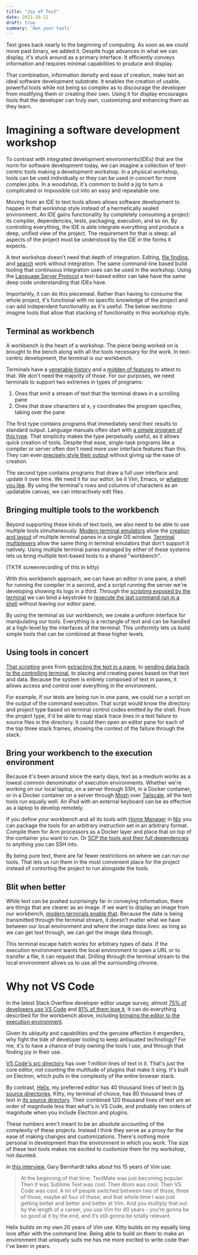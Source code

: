 ```yaml
---
title: "Joy of Text"
date: 2021-10-12
draft: true
summary: 'Own your tools'
---
```


Text goes back nearly to the beginning of computing.
As soon as we could move past binary, we added it.
Despite huge advances in what we can display, it's stuck around as a primary interface.
It efficiently conveys information and requires minimal capabilities to produce and display.

That combination, information density and ease of creation, make text an ideal software development substrate.
It enables the creation of usable, powerful tools while not being so complex as to discourage the developer from modifying them or creating their own.
Using it for display encourages tools that the developer can truly own, customizing and enhancing them as they learn.

# Imagining a software development workshop
To contrast with integrated development environments(IDEs) that are the norm for software development today, we can imagine a collection of text-centric tools making a development workshop.
In a physical workshop, tools can be used individually or they can be used in concert for more complex jobs.
In a woodshop, it's common to build a jig to turn a complicated or impossible cut into an easy and repeatable one.

Moving from an IDE to text tools allows allows software development to happen in that workshop style instead of a hermetically sealed environment.
An IDE gains functionality by completely consuming a project: its compiler, dependencies, tests, packaging, execution, and so on.
By controlling everything, the IDE is able integrate everything and produce a deep, unified view of the project.
The requirement for that is steep: all aspects of the project must be understood by the IDE in the forms it expects.

A text workshop doesn't need that depth of integration.
Editing, [file finding][fzf], and [search][ripgrep] work without integration.
The same command-line based build tooling that continuous integration uses can be used in the workshop.
Using the [Language Server Protocol][] a text-based editor  can take have the same deep code understanding that IDEs have.

[fzf]: https://github.com/junegunn/fzf
[ripgrep]: https://github.com/BurntSushi/ripgrep
[Language Server Protocol]: https://microsoft.github.io/language-server-protocol/

Importantly, it can do this piecemeal.
Rather than having to consume the whole project, it's functional with no specific knowledge of the project and can add independent functionality as it's useful.
The below sections imagine tools that allow that stacking of functionality in this workshop style.

## Terminal as workbench
A workbench is the heart of a workshop.
The piece being worked on is brought to the bench along with all the tools necessary for the work.
In text-centric development, the terminal is our workbench.

Terminals have a [venerable history][vt history] and a [midden of features][control sequences] to attest to that.
We don't need the majority of those.
For our purposes, we need terminals to support two extremes in types of programs:
1. Ones that emit a stream of text that the terminal draws in a scrolling pane
2. Ones that draw characters at x, y coordinates the program specifies, taking over the pane

[vt history]: https://vt100.net/dec/vt_history
[control sequences]: https://invisible-island.net/xterm/ctlseqs/ctlseqs.html

The first type contains programs that immediately send their results to standard output.
Language manuals often start with [a simple program of this type][hello world].
That simplicity makes the type perpetually useful, as it allows quick creation of tools.
Despite that ease, single-task programs like a compiler or server often don't need more user interface features than this.
They can even [precisely style their output][rich] without giving up the ease of creation.


[hello world]: http://helloworldcollection.de/
[rich]: https://github.com/Textualize/rich#readme

The second type contains programs that draw a full user interface and update it over time.
We need it for our editor, be it Vim, Emacs, or [whatever you like][helix].
By using the terminal's rows and columns of characters as an updatable canvas, we can interactively edit files.

[helix]: https://helix-editor.com/

## Bringing multiple tools to the workbench

Beyond supporting these kinds of text tools, we also need to be able to use multiple tools simultaneously.
[Modern terminal emulators][kitty] allow the [creation and layout][kitty layout] of multiple terminal panes in a single OS window.
[Terminal multiplexers][tmux] allow the same thing in terminal emulators that don't support it natively.
Using multiple terminal panes managed by either of these systems lets us bring multiple text-based tools to a shared "workbench".

[kitty]: https://sw.kovidgoyal.net/kitty/
[kitty layout]: https://sw.kovidgoyal.net/kitty/overview/#layouts
[tmux]: https://github.com/tmux/tmux/wiki

(TKTK screenrecording of this in kitty)

With this workbench approach, we can have an editor in one pane, a shell for running the compiler in a second, and a script running the server we're developing showing its logs in a third.
Through the [scripting exposed by the terminal][kitty scripting] we can bind a keystroke to [rexecute the last command run in a shell][reterm] without leaving our editor pane.

[kitty scripting]: https://sw.kovidgoyal.net/kitty/kittens/custom/#using-kittens-to-script-kitty-without-any-terminal-ui
[reterm]: https://github.com/groves/catherd/blob/6c4c98a5289d56f7fad55f060a03929ede35a3b3/reterm.py#L39

By using the terminal as our workbench, we create a uniform interface for manipulating our tools.
Everything is a rectangle of text and can be handled at a high-level by the interfaces of the terminal.
This uniformity lets us build simple tools that can be combined at these higher levels.

## Using tools in concert

[That scripting][kitty scripting] goes from [extracting the text in a pane][OSC 52],
to [sending data back to the controlling terminal][OSC 7],
to placing and creating panes based on that text and data.
Because the system is entirely composed of text in panes, it allows access and control over everything in the environment.

[OSC 52]: https://terminalguide.namepad.de/seq/osc-52/
[OSC 7]: https://wezfurlong.org/wezterm/shell-integration.html#osc-7-escape-sequence-to-set-the-working-directory

For example, if our tests are being run in one pane, we could run a script on the output of the command execution.
That script would know the directory and project type based on terminal control codes emitted by the shell.
From the project type, it'd be able to map stack trace lines in a test failure to source files in the directory.
It could then open an editor pane for each of the top three stack frames, showing the context of the failure through the stack.

## Bring your workbench to the execution environment
Because it's been around since the early days, text as a medium works as a lowest common denominator of execution environments.
Whether we're working on our local laptop, on a server through SSH, in a Docker container, or in a Docker container on a server through [Mosh][] over [Tailscale][], all the text tools run equally well.
An iPad with an external keyboard can be as effective as a laptop to develop remotely.

[mosh]: https://mosh.org/
[tailscale]: https://tailscale.com/

If you define your workbench and all its tools with [Home Manager][] in [Nix][] you can package the tools for an arbitrary instruction set in an arbitrary format.
Compile them for Arm processors as a Docker layer and place that on top of the container you want to run.
Or [SCP the tools and their full dependencies][nix-copy-closure] to anything you can SSH into.

[home manager]: https://github.com/nix-community/home-manager
[nix]: https://nixos.org/explore.html
[nix-copy-closure]: https://nixos.org/manual/nix/stable/command-ref/nix-copy-closure.html

By being pure text, there are far fewer restrictions on where we can run our tools.
That lets us run them in the most convenient place for the project instead of contorting the project to run alongside the tools.

## Blit when better
While text can be pushed surprisingly far in conveying information, there are things that are clearer as an image.
If we want to display an image from our workbench, [modern terminals enable that][kitty graphics].
Because the data is being transmitted through the terminal stream, it doesn't matter what we have between our local environment and where the image data lives:
as long as we can get text through, we can get the image data through.

[kitty graphics]: https://sw.kovidgoyal.net/kitty/graphics-protocol/

This terminal escape hatch works for arbitrary types of data.
If the execution environment wants the local environment to open a URL or to transfer a file, it can request that.
Drilling through the terminal stream to the local environment allows us to use all the surrounding chrome.

# Why not VS Code

In the latest Stack Overflow developer editor usage survey, 
almost [75% of developers use VS Code][editor popularity survey] and 
[81% of them love it][editor love survey].
It can do everything described for the workbench above,
including [bringing the editor to the execution environment][VS Code remote development].

[editor popularity survey]: https://survey.stackoverflow.co/2022/#section-most-popular-technologies-integrated-development-environment
[editor love survey]: https://survey.stackoverflow.co/2022/#section-most-loved-dreaded-and-wanted-integrated-development-environment
[VS Code remote development]: https://code.visualstudio.com/docs/remote/remote-overview

Given its ubiquity and capabilities and the genuine affection it engenders, 
why fight the tide of developer tooling to keep antiquated technology?
For me, it's to have a chance of truly owning the tools I use, and through that finding joy in their use.

[VS Code's src directory][VS Code src] has over 1 million lines of text in it.
That's just the core editor, not counting the multitude of plugins that make it sing.
It's built on Electron, which pulls in the complexity of the entire browser stack.

[VS Code src]: https://github.com/microsoft/vscode/tree/main/src

By contrast, [Helix], my preferred editor has 40 thousand lines of text in [its source directories][Helix GitHub].
Kitty, my terminal of choice, has 80 thousand lines of text in [its source directory][Kitty GitHub].
Their combined 120 thousand lines of text are an order of magnitude less than what's in VS Code,
and probably two orders of magnitude when you include Electron and plugins.

[Helix GitHub]: https://github.com/helix-editor/helix
[Kitty GitHub]: https://github.com/kovidgoyal/kitty/tree/master/kitty

These numbers aren't meant to be an absolute accounting of the complexity of these projects.
Instead I think they serve as a proxy for the ease of making changes and customizations.
There's nothing more personal in development than the environment in which you work.
The size of these text tools makes me excited to customize them for my workshop, not daunted.

In [this interview][changelog Vim episode], Gary Bernhardt talks about his 15 years of Vim use:

[changelog Vim episode]: https://changelog.com/podcast/450#transcript-124

> At the beginning of that time, TextMate was just becoming popular.
> Then it was Sublime Text was cool.
> Then Atom was cool. Then VS Code was cool.
> A lot of people switched between two of those, three of those, maybe all four of those,
> and that whole time I was just getting better and better and better at Vim.
> And you multiply that out by the length of a career, you use Vim for 40 years - 
> you’re gonna be so good at it by the end, and it’s still gonna be totally relevant.

Helix builds on my own 20 years of Vim use.
Kitty builds on my equally long love affair with the command line.
Being able to build on them to make an environment that uniquely suits me has me more excited to write code than I've been in years.